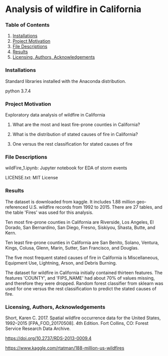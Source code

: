 # Analysis of wildfire in California
### Table of Contents
1. [Installations](#installations)
2. [Project Motivation](#project_motivation)
3. [File Descriptions](#file_descriptions)
4. [Results](#results)
5. [Licensing, Authors, Acknowledgements](#licensing)

### Installations<a name="installations"></a>
Standard libraries installed with the Anaconda distribution.

python 3.7.4

### Project Motivation<a name="project_motivation"></a>

Exploratory data analysis of wildfire in California

1. What are the most and least fire-prone counties in California? 

2. What is the distribution of stated causes of fire in California? 

3. One versus the rest classification for stated causes of fire


### File Descriptions<a name="file_descriptions"></a>

wildFire_1.ipynb: Jupyter notebook for EDA of storm events

LICENSE.txt: MIT License

### Results<a name="resluts"></a>

The dataset is downloaded from kaggle. It includes 1.88 million geo-referenced U.S. wildfire records from 1992 to 2015.
There are 27 tables, and the table 'Fires' was used for this analysis. 

Ten most fire-prone counties in California are Riverside, Los Angeles, El Dorado, San Bernardino, San Diego, Fresno, Siskiyou, Shasta, Butte, and Kern. 

Ten least fire-prone counties in California are San Benito,
 Solano,
 Ventura,
 Kings,
 Colusa,
 Glenn,
 Marin,
 Sutter,
 San Francisco, and 
 Douglas. 
  
The five most frequent stated causes of fire in California is Miscellaneous, Equipment Use, Lightning, Arson, and Debris Burning. 

The dataset for wildfire in California initially contained thirteen features. The features 'COUNTY', and 'FIPS_NAME' had about 70% of values missing, and therefore they were dropped. 
Random forest classifier from sklearn was used for one versus the rest classification to predict the stated causes of fire. 



### Licensing, Authors, Acknowledgements<a name="licensing"></a>

Short, Karen C. 2017. Spatial wildfire occurrence data for the United States, 1992–2015 [FPA_FOD_20170508]. 4th Edition. Fort Collins, CO: Forest Service Research Data Archive. 

https://doi.org/10.2737/RDS-2013-0009.4

https://www.kaggle.com/rtatman/188-million-us-wildfires
